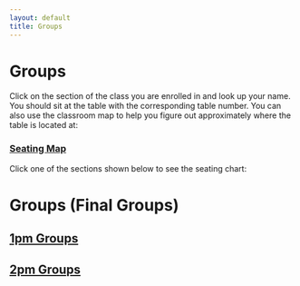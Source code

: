 ```yaml
---
layout: default
title: Groups
---
```


# Groups

Click on the section of the class you are enrolled in and look up your name.
You should sit at the table with the corresponding table number.
You can also use the classroom map to help you figure out approximately where the table is located at:

### [Seating Map](./gittings129bseating.png)

Click one of the sections shown below to see the seating chart:

# Groups (Final Groups)


## [1pm Groups](./benGroups/index.md)

## [2pm Groups](./adrianaGroups/index.md)


<br />

